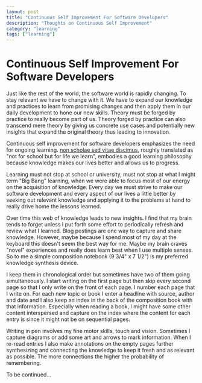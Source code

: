 ```yaml
---
layout: post
title: "Continuous Self Improvement For Software Developers"
description: "Thoughts on Continuous Self Improvement"
category: "learning"
tags: ["learning"]
---
```


# Continuous Self Improvement For Software Developers

Just like the rest of the world, the software world is rapidly changing. To stay 
relevant we have to change with it. We have to expand our knowledge and practices
to learn from promising changes and then apply them in our daily development to
hone our new skills. Theory must be forged by practice to really become part of
us. Theory forged by practice can also transcend mere theory by giving us concrete use 
cases and potentially new insights that expand the original theory thus leading
to innovation.

Continuous self improvement for software developers emphasizes the need for
ongoing learning. [non scholae sed vitae discimus](http://en.wikipedia.org/wiki/Non_scholae,_sed_vitae_discimus),
roughly translated as "not for school but for life we learn", embodies a good
learning philosophy because knowledge makes our lives better and allows us to progress. 

Learning must not stop at school or university, must not stop at what I might term "Big Bang"
learning, when we were able to focus most of our energy on the acquisition of
knowledge. Every day we must strive to make our software development and every
aspect of our lives a little better by seeking out relevant knowledge and applying
it to the problems at hand to really drive home the lessons learned.

Over time this web of knowledge leads to new insights. I find that my brain tends to forget
unless I put forth some effort to periodically refresh and review what I learned.
Blog postings are one way to capture and share knowledge. However, maybe because I spend
most of my day at the keyboard this doesn't seem the best way for me. Maybe my brain
craves "novel" experiences and really does learn best when I use multiple senses. So
to me a simple composition notebook (9 3/4" x 7 1/2") is my preferred knowledge
synthesis device. 

I keep them in chronological order but sometimes have two of them going
simultaneously. I start writing on the first page but then skip every second page so
that I only write on the front of each page. I number each page that I write on.
For each new topic or book I enter a headline with source, author and date and
I also keep an index in the back of the composition book with that information.
Especially when reading a book, I might have some other content interspersed
and capture on the index where the content for each entry is since it might
not be on sequential pages.

Writing in pen involves my fine motor skills, touch and vision. Sometimes I 
capture diagrams or add some art and arrows to mark information. When I re-read
entries I also make annotations on the empty pages further synthesizing and connecting
the knowledge to keep it fresh and as relevant as possible. The more connections
the higher the probability of remembering.

To be continued...

